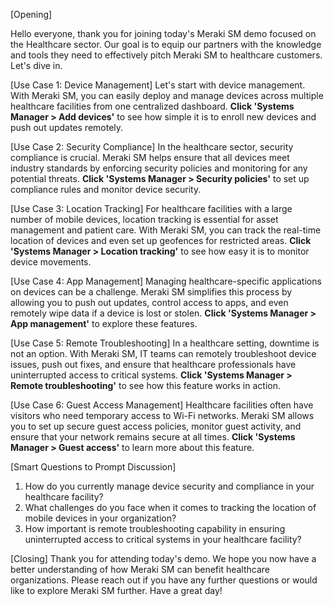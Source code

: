 [Opening]

Hello everyone, thank you for joining today's Meraki SM demo focused on the Healthcare sector. Our goal is to equip our partners with the knowledge and tools they need to effectively pitch Meraki SM to healthcare customers. Let's dive in.

[Use Case 1: Device Management]
Let's start with device management. With Meraki SM, you can easily deploy and manage devices across multiple healthcare facilities from one centralized dashboard. **Click 'Systems Manager > Add devices'** to see how simple it is to enroll new devices and push out updates remotely.

[Use Case 2: Security Compliance]
In the healthcare sector, security compliance is crucial. Meraki SM helps ensure that all devices meet industry standards by enforcing security policies and monitoring for any potential threats. **Click 'Systems Manager > Security policies'** to set up compliance rules and monitor device security.

[Use Case 3: Location Tracking]
For healthcare facilities with a large number of mobile devices, location tracking is essential for asset management and patient care. With Meraki SM, you can track the real-time location of devices and even set up geofences for restricted areas. **Click 'Systems Manager > Location tracking'** to see how easy it is to monitor device movements.

[Use Case 4: App Management]
Managing healthcare-specific applications on devices can be a challenge. Meraki SM simplifies this process by allowing you to push out updates, control access to apps, and even remotely wipe data if a device is lost or stolen. **Click 'Systems Manager > App management'** to explore these features.

[Use Case 5: Remote Troubleshooting]
In a healthcare setting, downtime is not an option. With Meraki SM, IT teams can remotely troubleshoot device issues, push out fixes, and ensure that healthcare professionals have uninterrupted access to critical systems. **Click 'Systems Manager > Remote troubleshooting'** to see how this feature works in action.

[Use Case 6: Guest Access Management]
Healthcare facilities often have visitors who need temporary access to Wi-Fi networks. Meraki SM allows you to set up secure guest access policies, monitor guest activity, and ensure that your network remains secure at all times. **Click 'Systems Manager > Guest access'** to learn more about this feature.

[Smart Questions to Prompt Discussion]
1. How do you currently manage device security and compliance in your healthcare facility?
2. What challenges do you face when it comes to tracking the location of mobile devices in your organization?
3. How important is remote troubleshooting capability in ensuring uninterrupted access to critical systems in your healthcare facility?

[Closing]
Thank you for attending today's demo. We hope you now have a better understanding of how Meraki SM can benefit healthcare organizations. Please reach out if you have any further questions or would like to explore Meraki SM further. Have a great day!